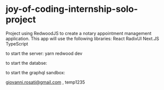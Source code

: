 # joy-of-coding-internship-solo-project

Project using RedwoodJS to create a notary appointment management application.
This app will use the following libraries:
React
RadixUI
Next.JS
TypeScript

to start the server: yarn redwood dev

to start the databse:

to start the graphql sandbox:

giovanni.rosati@gmail.com , temp1235
